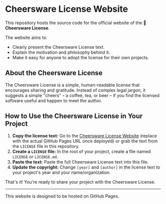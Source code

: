 # Cheersware License Website

This repository hosts the source code for the official website of the **🍻 Cheersware License**.

The website aims to:
- Clearly present the Cheersware License text.
- Explain the motivation and philosophy behind it.
- Make it easy for anyone to adopt the license for their own projects.

## About the Cheersware License

The Cheersware License is a simple, human-readable license that encourages sharing and gratitude. Instead of complex legal jargon, it suggests a simple "cheers" – a coffee, tea, or beer – if you find the licensed software useful and happen to meet the author.

## How to Use the Cheersware License in Your Project

1.  **Copy the license text:** Go to the [Cheersware License Website](https://your-github-username.github.io/your-repo-name/) (replace with the actual GitHub Pages URL once deployed) or grab the text from the `LICENSE` file in this repository.
2.  **Create a `LICENSE` file:** In the root of your project, create a file named `LICENSE` or `LICENSE.md`.
3.  **Paste the text:** Paste the full Cheersware License text into this file.
4.  **Update the copyright:** Change `[year]` and `[author]` in the license text to your project's year and your name/organization.

That's it! You're ready to share your project with the Cheersware License.

---

This website is designed to be hosted on GitHub Pages.
